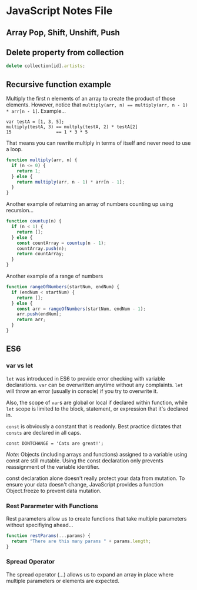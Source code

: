 # JavaScript Notes File

## Array Pop, Shift, Unshift, Push

## Delete property from collection

```js
delete collection[id].artists;
```

## Recursive function example

Multiply the first n elements of an array to create the product of those elements.
However, notice that `multiply(arr, n) == multiply(arr, n - 1) * arr[n - 1]`. Example...

```
var testA = [1, 3, 5];
multiply(testA, 3) == multply(testA, 2) * testA[2]
15                 == 1 * 3 * 5
```

That means you can rewrite multiply in terms of itself and never need to use a loop.

```js
function multiply(arr, n) {
  if (n <= 0) {
    return 1;
  } else {
    return multiply(arr, n - 1) * arr[n - 1];
  }
}
```

Another example of returning an array of numbers counting up using recursion...

```js
function countup(n) {
  if (n < 1) {
    return [];
  } else {
    const countArray = countup(n - 1);
    countArray.push(n);
    return countArray;
  }
}
```

Another example of a range of numbers

```js
function rangeOfNumbers(startNum, endNum) {
  if (endNum < startNum) {
    return [];
  } else {
    const arr = rangeOfNumbers(startNum, endNum - 1);
    arr.push(endNum);
    return arr;
  }
}
```

## ES6

### var vs let

`let` was introduced in ES6 to provide error checking with variable declarations. `var` can be overwritten anytime without any complaints. `let` will throw an error (usually in console) if you try to overwrite it.

Also, the scope of `var`s are global or local if declared within function, while `let` scope is limited to the block, statement, or expression that it's declared in.

`const` is obviously a constant that is readonly. Best practice dictates that `consts` are declared in all caps.

```
const DONTCHANGE = 'Cats are great!';
```

_*Note*_: Objects (including arrays and functions) assigned to a variable using const are still mutable. Using the const declaration only prevents reassignment of the variable identifier.

const declaration alone doesn't really protect your data from mutation. To ensure your data doesn't change, JavaScript provides a function Object.freeze to prevent data mutation.

### Rest Pararmeter with Functions

Rest parameters allow us to create functions that take multiple parameters without specifiying ahead...

```js
function restParams(...params) {
  return "There are this many params " + params.length;
}
```

### Spread Operator

The spread operator (...) allows us to expand an array in place where multiple parameters or elements are expected.

